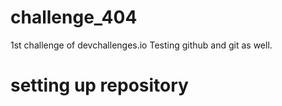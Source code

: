 # challenge_404

1st challenge of devchallenges.io
Testing github and git as well.

# setting up repository

